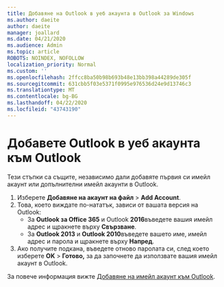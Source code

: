```yaml
---
title: Добавяне на Outlook в уеб акаунта в Outlook за Windows
ms.author: daeite
author: daeite
manager: joallard
ms.date: 04/21/2020
ms.audience: Admin
ms.topic: article
ROBOTS: NOINDEX, NOFOLLOW
localization_priority: Normal
ms.custom: ''
ms.openlocfilehash: 2ffcc8ba50b98b693b48e13bb398a44289de305f
ms.sourcegitcommit: 631cbb5f03e5371f0995e976536d24e9d13746c3
ms.translationtype: MT
ms.contentlocale: bg-BG
ms.lasthandoff: 04/22/2020
ms.locfileid: "43743190"
---
```

# <a name="add-your-outlook-on-the-web-account-to-outlook"></a>Добавете Outlook в уеб акаунта към Outlook

Тези стъпки са същите, независимо дали добавяте първия си имейл акаунт или допълнителни имейл акаунти в Outlook.

1. Изберете **Добавяне на акаунт на файл** > **Add Account**.
1. Това, което виждате по-нататък, зависи от вашата версия на Outlook:
    - За **Outlook за Office 365** и Outlook **2016**въведете вашия имейл адрес и щракнете върху **Свързване**.
    - За **Outlook 2013** и **Outlook 2010**въведете вашето име, имейл адрес и парола и щракнете върху **Напред**.
1. Ако получите подкана, въведете отново паролата си, след което изберете **OK** > **Готово,** за да започнете да използвате вашия имейл акаунт в Outlook.

За повече информация вижте [Добавяне на имейл акаунт към Outlook](https://support.office.com/article/6e27792a-9267-4aa4-8bb6-c84ef146101b).